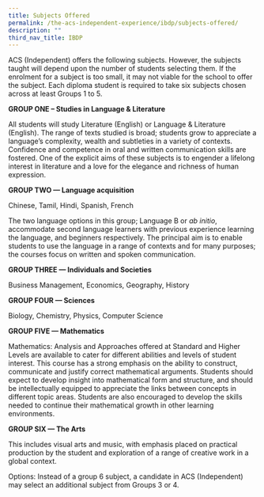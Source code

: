 ```yaml
---
title: Subjects Offered
permalink: /the-acs-independent-experience/ibdp/subjects-offered/
description: ""
third_nav_title: IBDP
---
```

ACS (Independent) offers the following subjects. However, the subjects taught will depend upon the number of students selecting them. If the enrolment for a subject is too small, it may not viable for the school to offer the subject. Each diploma student is required to take six subjects chosen across at least Groups 1 to 5.

**GROUP ONE – Studies in Language & Literature**

All students will study Literature (English) or Language & Literature (English). The range of texts studied is broad; students grow to appreciate a language’s complexity, wealth and subtleties in a variety of contexts. Confidence and competence in oral and written communication skills are fostered. One of the explicit aims of these subjects is to engender a lifelong interest in literature and a love for the elegance and richness of human expression.

**GROUP TWO — Language acquisition**

Chinese, Tamil, Hindi, Spanish, French

The two language options in this group; Language B or _ab initio_, accommodate second language learners with previous experience learning the language, and beginners respectively. The principal aim is to enable students to use the language in a range of contexts and for many purposes; the courses focus on written and spoken communication.

**GROUP THREE — Individuals and Societies**

Business Management, Economics, Geography, History

**GROUP FOUR — Sciences**

Biology, Chemistry, Physics, Computer Science

**GROUP FIVE — Mathematics**

Mathematics: Analysis and Approaches offered at Standard and Higher Levels are available to cater for different abilities and levels of student interest. This course has a strong emphasis on the ability to construct, communicate and justify correct mathematical arguments. Students should expect to develop insight into mathematical form and structure, and should be intellectually equipped to appreciate the links between concepts in different topic areas. Students are also encouraged to develop the skills needed to continue their mathematical growth in other learning environments.

**GROUP SIX — The Arts**

This includes visual arts and music, with emphasis placed on practical production by the student and exploration of a range of creative work in a global context.

Options: Instead of a group 6 subject, a candidate in ACS (Independent) may select an additional subject from Groups 3 or 4.